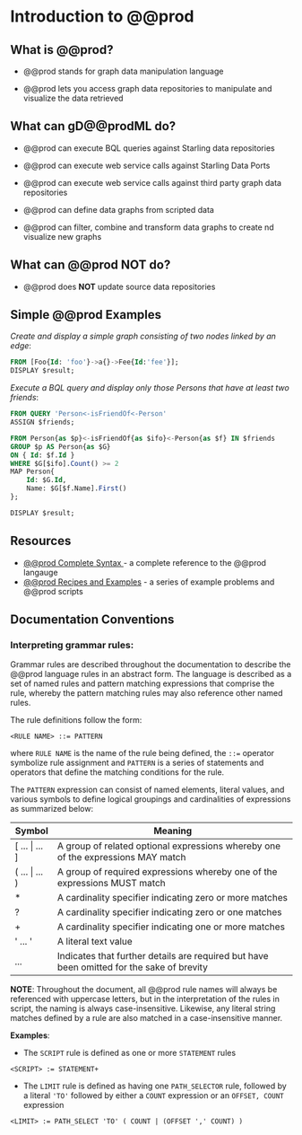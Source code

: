 # Introduction to @@prod



## What is @@prod?

- @@prod stands for graph data manipulation language

- @@prod lets you access graph data repositories to manipulate and visualize the data retrieved

  

## What can gD@@prodML do?

- @@prod can execute BQL queries against Starling data repositories

- @@prod can execute web service calls against Starling Data Ports

- @@prod can execute web service calls against third party graph data repositories

- @@prod can define data graphs from scripted data

- @@prod can filter, combine and transform data graphs to create nd visualize new graphs

  

## What can @@prod NOT do?

- @@prod does **NOT** update source data repositories



## Simple @@prod Examples

*Create and display a simple graph consisting of two nodes linked by an edge*:

```sql
FROM [Foo{Id: 'foo'}->a{}->Fee{Id:'fee'}];
DISPLAY $result;
```

*Execute a BQL query and display only those Persons that have at least two friends*:

```sql
FROM QUERY 'Person<-isFriendOf<-Person'
ASSIGN $friends;

FROM Person{as $p}<-isFriendOf{as $ifo}<-Person{as $f} IN $friends
GROUP $p AS Person{as $G}
ON { Id: $f.Id }
WHERE $G[$ifo].Count() >= 2
MAP Person{
	Id: $G.Id,
	Name: $G[$f.Name].First()
};

DISPLAY $result;
```



## Resources

- [@@prod Complete Syntax ](gDML_Syntax.md) - a complete reference to the @@prod langauge
- [@@prod Recipes and Examples](gDML_Recipes.md) - a series of example problems and @@prod scripts



## Documentation Conventions

### Interpreting grammar rules:

Grammar rules are described throughout the documentation to describe the @@prod language rules in an abstract form.  The language is described as a set of named rules and pattern matching expressions that comprise the rule, whereby the pattern matching rules may also reference other named rules.

The rule definitions follow the form:

```
<RULE NAME> ::= PATTERN
```

where `RULE NAME` is the name of the rule being defined, the `::=` operator symbolize rule assignment and `PATTERN` is a series of statements and operators that define the matching conditions for the rule.

The `PATTERN` expression can consist of named elements, literal values, and various symbols to define logical groupings and cardinalities of expressions as summarized below:

| Symbol         | Meaning                                                      |
| -------------- | ------------------------------------------------------------ |
| [ ... \| ... ] | A group of related optional expressions whereby one of the expressions MAY match |
| ( ... \| ... ) | A group of required expressions whereby one of the expressions MUST match |
| *              | A cardinality specifier indicating zero or more matches      |
| ?              | A cardinality specifier indicating zero or one matches       |
| +              | A cardinality specifier indicating one or more matches       |
| ' ... '        | A literal text value                                         |
| ...            | Indicates that further details are required but have been omitted for the sake of brevity |

**NOTE**: Throughout the document, all @@prod rule names will always be referenced with uppercase letters, but in the interpretation of the rules in script, the naming is always case-insensitive. Likewise, any literal string matches defined by a rule are also matched in a case-insensitive manner.

**Examples**:

- The `SCRIPT` rule is defined as one or more `STATEMENT` rules

```
<SCRIPT> := STATEMENT+
```



- The `LIMIT` rule is defined as having one `PATH_SELECTOR` rule, followed by a literal `'TO'` followed by either a `COUNT` expression or an `OFFSET, COUNT` expression

```
<LIMIT> := PATH_SELECT 'TO' ( COUNT | (OFFSET ',' COUNT) )
```

